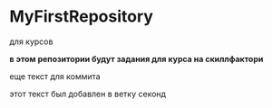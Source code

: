 # MyFirstRepository
для курсов

**в этом репозитории будут задания для курса на скиллфактори**

еще текст для коммита

этот текст был добавлен в ветку секонд